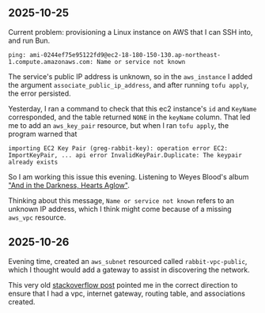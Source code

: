## 2025-10-25

Current problem: provisioning a Linux instance on AWS that I can SSH into, and run Bun.

`ping: ami-0244ef75e95122fd9@ec2-18-180-150-130.ap-northeast-1.compute.amazonaws.com: Name or service not known`

The service's public IP address is unknown, so in the `aws_instance` I added the argument `associate_public_ip_address`, and after running `tofu apply`,
the error persisted. 

Yesterday, I ran a command to check that this ec2 instance's `id` and `KeyName` corresponded, and the table returned `NONE` in the `keyName` column. That led me
to add an `aws_key_pair` resource, but when I ran `tofu apply`, the program warned that

```
importing EC2 Key Pair (greg-rabbit-key): operation error EC2: ImportKeyPair, ... api error InvalidKeyPair.Duplicate: The keypair already exists
```
So I am working this issue this evening. Listening to Weyes Blood's album ["And in the Darkness, Hearts Aglow"](https://weyesblood.bandcamp.com/album/and-in-the-darkness-hearts-aglow).

Thinking about this message, `Name or service not known` refers to an unknown IP address, which I think might come because of a missing `aws_vpc` resource.

## 2025-10-26
Evening time, created an `aws_subnet` resourced called `rabbit-vpc-public`, which I thought would add a gateway to assist in discovering the network. 

This very old [stackoverflow post](https://stackoverflow.com/questions/2813843/possible-reasons-for-timeout-when-trying-to-access-ec2-instance#15004658) pointed me in the correct direction to ensure that I had a vpc, internet gateway, routing table, and associations created.


